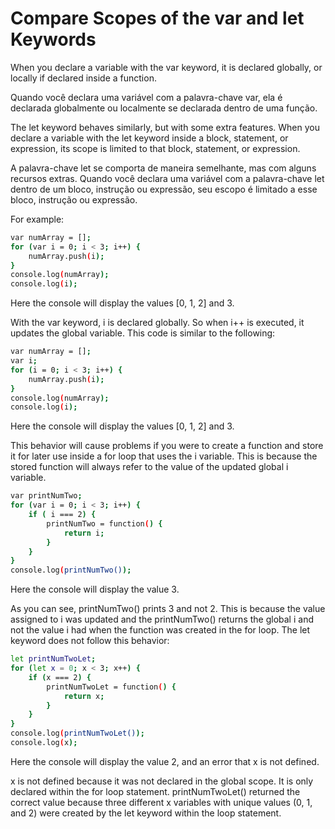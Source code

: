 # Compare Scopes of the var and let Keywords
When you declare a variable with the var keyword, it is declared globally, or locally if declared inside a function.

Quando você declara uma variável com a palavra-chave var, ela é declarada globalmente ou localmente se declarada dentro de uma função.

The let keyword behaves similarly, but with some extra features. When you declare a variable with the let keyword inside a block, statement, or expression, its scope is limited to that block, statement, or expression.

A palavra-chave let se comporta de maneira semelhante, mas com alguns recursos extras. Quando você declara uma variável com a palavra-chave let dentro de um bloco, instrução ou expressão, seu escopo é limitado a esse bloco, instrução ou expressão.

For example:

```sh
var numArray = [];
for (var i = 0; i < 3; i++) {
    numArray.push(i);
}
console.log(numArray);
console.log(i);
```
Here the console will display the values [0, 1, 2] and 3.

With the var keyword, i is declared globally. So when i++ is executed, it updates the global variable. This code is similar to the following:

```sh
var numArray = [];
var i;
for (i = 0; i < 3; i++) {
    numArray.push(i);
}
console.log(numArray);
console.log(i);
```
Here the console will display the values [0, 1, 2] and 3.

This behavior will cause problems if you were to create a function and store it for later use inside a for loop that uses the i variable. This is because the stored function will always refer to the value of the updated global i variable.

```sh
var printNumTwo;
for (var i = 0; i < 3; i++) {
    if ( i === 2) {
        printNumTwo = function() {
            return i;
        }
    }
}
console.log(printNumTwo());
```
Here the console will display the value 3.

As you can see, printNumTwo() prints 3 and not 2. This is because the value assigned to i was updated and the printNumTwo() returns the global i and not the value i had when the function was created in the for loop. The let keyword does not follow this behavior:

```sh
let printNumTwoLet;
for (let x = 0; x < 3; x++) {
    if (x === 2) {
        printNumTwoLet = function() {
            return x;
        }
    }
}
console.log(printNumTwoLet());
console.log(x);
```
Here the console will display the value 2, and an error that x is not defined.

x is not defined because it was not declared in the global scope. It is only declared within the for loop statement. printNumTwoLet() returned the correct value because three different x variables with unique values (0, 1, and 2) were created by the let keyword within the loop statement.